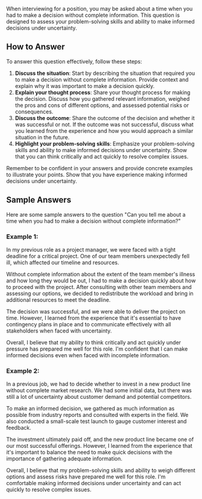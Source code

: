 
When interviewing for a position, you may be asked about a time when you had to make a decision without complete information. This question is designed to assess your problem-solving skills and ability to make informed decisions under uncertainty.

How to Answer
-------------

To answer this question effectively, follow these steps:

1. **Discuss the situation**: Start by describing the situation that required you to make a decision without complete information. Provide context and explain why it was important to make a decision quickly.
2. **Explain your thought process**: Share your thought process for making the decision. Discuss how you gathered relevant information, weighed the pros and cons of different options, and assessed potential risks or consequences.
3. **Discuss the outcome**: Share the outcome of the decision and whether it was successful or not. If the outcome was not successful, discuss what you learned from the experience and how you would approach a similar situation in the future.
4. **Highlight your problem-solving skills**: Emphasize your problem-solving skills and ability to make informed decisions under uncertainty. Show that you can think critically and act quickly to resolve complex issues.

Remember to be confident in your answers and provide concrete examples to illustrate your points. Show that you have experience making informed decisions under uncertainty.

Sample Answers
--------------

Here are some sample answers to the question "Can you tell me about a time when you had to make a decision without complete information?"

### Example 1:

In my previous role as a project manager, we were faced with a tight deadline for a critical project. One of our team members unexpectedly fell ill, which affected our timeline and resources.

Without complete information about the extent of the team member's illness and how long they would be out, I had to make a decision quickly about how to proceed with the project. After consulting with other team members and assessing our options, we decided to redistribute the workload and bring in additional resources to meet the deadline.

The decision was successful, and we were able to deliver the project on time. However, I learned from the experience that it's essential to have contingency plans in place and to communicate effectively with all stakeholders when faced with uncertainty.

Overall, I believe that my ability to think critically and act quickly under pressure has prepared me well for this role. I'm confident that I can make informed decisions even when faced with incomplete information.

### Example 2:

In a previous job, we had to decide whether to invest in a new product line without complete market research. We had some initial data, but there was still a lot of uncertainty about customer demand and potential competitors.

To make an informed decision, we gathered as much information as possible from industry reports and consulted with experts in the field. We also conducted a small-scale test launch to gauge customer interest and feedback.

The investment ultimately paid off, and the new product line became one of our most successful offerings. However, I learned from the experience that it's important to balance the need to make quick decisions with the importance of gathering adequate information.

Overall, I believe that my problem-solving skills and ability to weigh different options and assess risks have prepared me well for this role. I'm comfortable making informed decisions under uncertainty and can act quickly to resolve complex issues.
